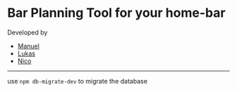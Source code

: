 # Bar Planning Tool for your home-bar

Developed by
 - [Manuel](https://github.com/ManuelPuchner)
 - [Lukas](https://github.com/LukMayr)
 - [Nico](https://github.com/nWakolbinger)

---

use ``npm db-migrate-dev`` to migrate the database

